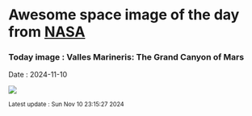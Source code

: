 
# Awesome space image of the day from [NASA](https://api.nasa.gov/)

### Today image : Valles Marineris: The Grand Canyon of Mars
Date : 2024-11-10

![](https://apod.nasa.gov/apod/image/2411/marsglobe_viking_960.jpg)

<small>Latest update : Sun Nov 10 23:15:27 2024</small>
        
